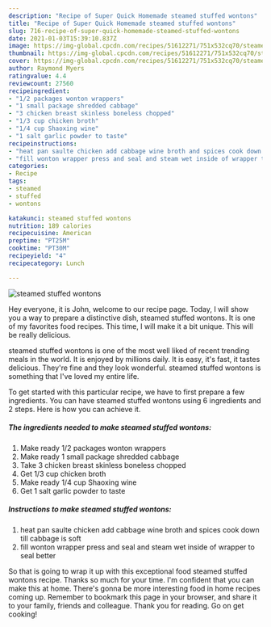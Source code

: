 ```yaml
---
description: "Recipe of Super Quick Homemade steamed stuffed wontons"
title: "Recipe of Super Quick Homemade steamed stuffed wontons"
slug: 716-recipe-of-super-quick-homemade-steamed-stuffed-wontons
date: 2021-01-03T15:39:10.837Z
image: https://img-global.cpcdn.com/recipes/51612271/751x532cq70/steamed-stuffed-wontons-recipe-main-photo.jpg
thumbnail: https://img-global.cpcdn.com/recipes/51612271/751x532cq70/steamed-stuffed-wontons-recipe-main-photo.jpg
cover: https://img-global.cpcdn.com/recipes/51612271/751x532cq70/steamed-stuffed-wontons-recipe-main-photo.jpg
author: Raymond Myers
ratingvalue: 4.4
reviewcount: 27560
recipeingredient:
- "1/2 packages wonton wrappers"
- "1 small package shredded cabbage"
- "3 chicken breast skinless boneless chopped"
- "1/3 cup chicken broth"
- "1/4 cup Shaoxing wine"
- "1 salt garlic powder to taste"
recipeinstructions:
- "heat pan saulte chicken add cabbage wine broth and spices cook down till cabbage is soft"
- "fill wonton wrapper press and seal and steam wet inside of wrapper to seal better"
categories:
- Recipe
tags:
- steamed
- stuffed
- wontons

katakunci: steamed stuffed wontons 
nutrition: 189 calories
recipecuisine: American
preptime: "PT25M"
cooktime: "PT30M"
recipeyield: "4"
recipecategory: Lunch

---
```



![steamed stuffed wontons](https://img-global.cpcdn.com/recipes/51612271/751x532cq70/steamed-stuffed-wontons-recipe-main-photo.jpg)

Hey everyone, it is John, welcome to our recipe page. Today, I will show you a way to prepare a distinctive dish, steamed stuffed wontons. It is one of my favorites food recipes. This time, I will make it a bit unique. This will be really delicious.

steamed stuffed wontons is one of the most well liked of recent trending meals in the world. It is enjoyed by millions daily. It is easy, it's fast, it tastes delicious. They're fine and they look wonderful. steamed stuffed wontons is something that I've loved my entire life.




To get started with this particular recipe, we have to first prepare a few ingredients. You can have steamed stuffed wontons using 6 ingredients and 2 steps. Here is how you can achieve it.

<!--inarticleads1-->

##### The ingredients needed to make steamed stuffed wontons:

1. Make ready 1/2 packages wonton wrappers
1. Make ready 1 small package shredded cabbage
1. Take 3 chicken breast skinless boneless chopped
1. Get 1/3 cup chicken broth
1. Make ready 1/4 cup Shaoxing wine
1. Get 1 salt garlic powder to taste




<!--inarticleads2-->

##### Instructions to make steamed stuffed wontons:

1. heat pan saulte chicken add cabbage wine broth and spices cook down till cabbage is soft
1. fill wonton wrapper press and seal and steam wet inside of wrapper to seal better




So that is going to wrap it up with this exceptional food steamed stuffed wontons recipe. Thanks so much for your time. I'm confident that you can make this at home. There's gonna be more interesting food in home recipes coming up. Remember to bookmark this page in your browser, and share it to your family, friends and colleague. Thank you for reading. Go on get cooking!
